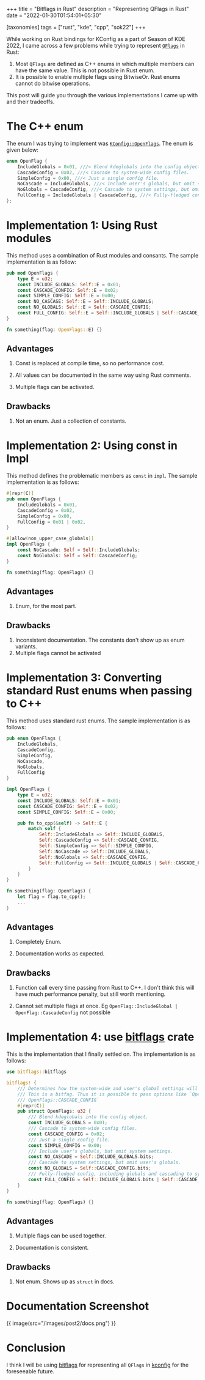 +++
title = "Bitflags in Rust"
description = "Representing QFlags in Rust"
date = "2022-01-30T01:54:01+05:30"

[taxonomies]
tags = ["rust", "kde", "cpp", "sok22"]
+++

While working on Rust bindings for KConfig as a part of Season of KDE 2022, I came across a few problems while trying to represent [`QFlags`](https://doc.qt.io/qt-5/qflags.html) in Rust:

1. Most `QFlags` are defined as C++ enums in which multiple members can have the same value. This is not possible in Rust enum.
2. It is possible to enable multiple flags using BitwiseOr. Rust enums cannot do bitwise operations.

<!-- more -->

This post will guide you through the various implementations I came up with and their tradeoffs.

# The C++ enum

The enum I was trying to implement was [`KConfig::OpenFlags`](https://api.kde.org/frameworks/kconfig/html/classKConfig.html#ad1f23964bbf8c11449e92a2596d15f7e). The enum is given below:

```cpp
enum OpenFlag {
    IncludeGlobals = 0x01, ///< Blend kdeglobals into the config object.
    CascadeConfig = 0x02, ///< Cascade to system-wide config files.
    SimpleConfig = 0x00, ///< Just a single config file.
    NoCascade = IncludeGlobals, ///< Include user's globals, but omit system settings.
    NoGlobals = CascadeConfig, ///< Cascade to system settings, but omit user's globals.
    FullConfig = IncludeGlobals | CascadeConfig, ///< Fully-fledged config, including globals and cascading to system settings
};
```

# Implementation 1: Using Rust modules

This method uses a combination of Rust modules and consants. The sample implementation is as follow:

```rust
pub mod OpenFlags {
    type E = u32;
    const INCLUDE_GLOBALS: Self::E = 0x01;
    const CASCADE_CONFIG: Self::E = 0x02;
    const SIMPLE_CONFIG: Self::E = 0x00;
    const NO_CASCASE: Self::E = Self::INCLUDE_GLOBALS;
    const NO_GLOBALS: Self::E = Self::CASCADE_CONFIG;
    const FULL_CONFIG: Self::E = Self::INCLUDE_GLOBALS | Self::CASCADE_CONFIG;
}

fn something(flag: OpenFlags::E) {}
```

## Advantages

1. Const is replaced at compile time, so no performance cost.

2. All values can be documented in the same way using Rust comments.

3. Multiple flags can be activated.

## Drawbacks

1. Not an enum. Just a collection of constants.

# Implementation 2: Using const in Impl

This method defines the problematic members as `const` in `impl`. The sample implementation is as follows:

```rust
#[repr(C)]
pub enum OpenFlags {
    IncludeGlobals = 0x01,
    CascadeConfig = 0x02,
    SimpleConfig = 0x00,
    FullConfig = 0x01 | 0x02,
}

#[allow(non_upper_case_globals)]
impl OpenFlags {
    const NoCascade: Self = Self::IncludeGlobals;
    const NoGlobals: Self = Self::CascadeConfig;
}

fn something(flag: OpenFlags) {}
```

## Advantages

1. Enum, for the most part.

## Drawbacks

1. Inconsistent documentation. The constants don't show up as enum variants.
2. Multiple flags cannot be activated

# Implementation 3: Converting standard Rust enums when passing to C++

This method uses standard rust enums. The sample implementation is as follows:

```rust
pub enum OpenFlags {
    IncludeGlobals,
    CascadeConfig,
    SimpleConfig,
    NoCascade,
    NoGlobals,
    FullConfig
}

impl OpenFlags {
    type E = u32;
    const INCLUDE_GLOBALS: Self::E = 0x01;
    const CASCADE_CONFIG: Self::E = 0x02;
    const SIMPLE_CONFIG: Self::E = 0x00;

    pub fn to_cpp(&self) -> Self::E {
        match self {
            Self::IncludeGlobals => Self::INCLUDE_GLOBALS,
            Self::CascadeConfig => Self::CASCADE_CONFIG,
            Self::SimpleConfig => Self::SIMPLE_CONFIG,
            Self::NoCascade => Self::INCLUDE_GLOBALS,
            Self::NoGlobals => Self::CASCADE_CONFIG,
            Self::FullConfig => Self::INCLUDE_GLOBALS | Self::CASCADE_CONFIG,
        }
    }
}

fn something(flag: OpenFlags) {
    let flag = flag.to_cpp();
    ...
}
```

## Advantages

1. Completely Enum.

2. Documentation works as expected.

## Drawbacks

1. Function call every time passing from Rust to C++. I don't think this will have much performance penalty, but still worth mentioning.

2. Cannot set multiple flags at once. Eg `OpenFlag::IncludeGlobal | OpenFlag::CascadeConfig` not possible

# Implementation 4: use [bitflags](https://crates.io/crates/bitflags) crate

This is the implementation that I finally settled on. The implementation is as follows:

```rust
use bitflags::bitflags

bitflags! {
    /// Determines how the system-wide and user's global settings will affect the reading of the configuration.
    /// This is a bitfag. Thus it is possible to pass options like `OpenFlags::INCLUDE_GLOBALS |
    /// OpenFlags::CASCADE_CONFIG`
    #[repr(C)]
    pub struct OpenFlags: u32 {
        /// Blend kdeglobals into the config object.
        const INCLUDE_GLOBALS = 0x01;
        /// Cascade to system-wide config files.
        const CASCADE_CONFIG = 0x02;
        /// Just a single config file.
        const SIMPLE_CONFIG = 0x00;
        /// Include user's globals, but omit system settings.
        const NO_CASCADE = Self::INCLUDE_GLOBALS.bits;
        /// Cascade to system settings, but omit user's globals.
        const NO_GLOBALS = Self::CASCADE_CONFIG.bits;
        /// Fully-fledged config, including globals and cascading to system settings.
        const FULL_CONFIG = Self::INCLUDE_GLOBALS.bits | Self::CASCADE_CONFIG.bits;
    }
}

fn something(flag: OpenFlags) {}
```

## Advantages

1. Multiple flags can be used together.

2. Documentation is consistent.

## Drawbacks

1. Not enum. Shows up as `struct` in docs.

# Documentation Screenshot

{{ image(src="/images/post2/docs.png") }}

# Conclusion

I think I will be using [bitflags](https://crates.io/crates/bitflags) for representing all `QFlags` in [kconfig](https://invent.kde.org/oreki/kconfig-rs/-/tree/master) for the foreseeable future.
